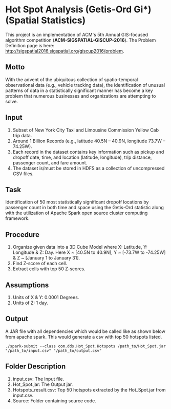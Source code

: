 # Hot Spot Analysis (Getis-Ord Gi*) (Spatial Statistics)
This project is an implementation of ACM's 5th Annual GIS-focused algorithm competition (**ACM-SIGSPATIAL-GISCUP-2016**). The Problem Definition page is here: http://sigspatial2016.sigspatial.org/giscup2016/problem.

## Motto
With the advent of the ubiquitous collection of spatio-temporal observational data (e.g., vehicle tracking data), the identification of unusual patterns of data in a statistically significant manner has become a key problem that numerous businesses and organizations are attempting to solve.

## Input
1. Subset of New York City Taxi and Limousine Commission Yellow Cab trip data.
2. Around 1 Billion Records (e.g., latitude 40.5N – 40.9N, longitude 73.7W – 74.25W).
3. Each record in the dataset contains key information such as pickup and dropoff date, time, and location (latitude, longitude), trip distance, passenger count, and fare amount.
4. The dataset is/must be stored in HDFS as a collection of uncompressed CSV files.

## Task
Identification of 50 most statistically significant dropoff locations by passenger count in both time and space using the Getis-Ord statistic along with the utilization of Apache Spark open source cluster computing framework.

## Procedure
1. Organize given data into a 3D Cube Model where X: Latitude, Y: Longitude & Z: Day. Here X ~ [40.5N to 40.9N], Y ~ [-73.7W to -74.25W] & Z ~ [January 1 to January 31].
2. Find Z-score of each cell.
3. Extract cells with top 50 Z-scores.

## Assumptions
1. Units of X & Y: 0.0001 Degrees.
2. Units of Z: 1 day.

## Output
A JAR file with all dependencies which would be called like as shown below from apache spark. This would generate a csv with top 50 hotspots listed.
```
./spark-submit --class com.dds.Hot_Spot.Hotspots /path_to/Hot_Spot.jar "/path_to/input.csv" "/path_to/output.csv"
```
## Folder Description
1. input.csv: The Input file.
2. Hot_Spot.jar: The Output jar.
3. Hotspots_result.csv: Top 50 hotspots extracted by the Hot_Spot.jar from input.csv.
4. Source: Folder containing source code.
